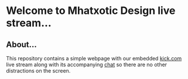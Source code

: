# Welcome to Mhatxotic Design live stream…

## About…
This repository contains a simple webpage with our embedded [kick.com](https://kick.com/mhatxotic) live stream along with its accompanying [chat](https://kick.com/popout/mhatxotic/chat) so there are no other distractions on the screen.
